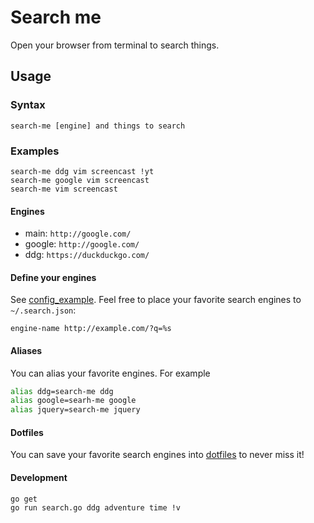 # Search me

Open your browser from terminal to search things.

## Usage

### Syntax

```
search-me [engine] and things to search
```

### Examples

```
search-me ddg vim screencast !yt
search-me google vim screencast
search-me vim screencast
```

#### Engines

- main: `http://google.com/`
- google: `http://google.com/`
- ddg: `https://duckduckgo.com/`

#### Define your engines

See [config_example][1]. Feel free to place your favorite search engines
to `~/.search.json`:

```
engine-name http://example.com/?q=%s
```

#### Aliases

You can alias your favorite engines. For example

```bash
alias ddg=search-me ddg
alias google=searh-me google
alias jquery=search-me jquery
```

#### Dotfiles

You can save your favorite search engines into [dotfiles][2] to never miss it!

#### Development

```
go get
go run search.go ddg adventure time !v
```

[1]: https://github.com/shuvalov-anton/go-search-me/blob/master/config_example
[2]: http://dotfiles.github.io/
